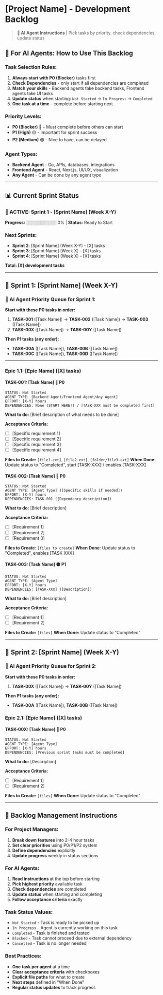 # [Project Name] - Development Backlog

> **🎯 AI Agent Instructions** | Pick tasks by priority, check dependencies, update status

## 🤖 For AI Agents: How to Use This Backlog

### **Task Selection Rules:**
1. **Always start with P0 (Blocker)** tasks first
2. **Check Dependencies** - only start if all dependencies are completed
3. **Match your skills** - Backend agents take backend tasks, Frontend agents take UI tasks
4. **Update status** when starting: `Not Started` → `In Progress` → `Completed`
5. **One task at a time** - complete before starting next

### **Priority Levels:**
- **P0 (Blocker)** 🔴 - Must complete before others can start
- **P1 (High)** 🟡 - Important for sprint success  
- **P2 (Medium)** 🟢 - Nice to have, can be delayed

### **Agent Types:**
- **Backend Agent** - Go, APIs, databases, integrations
- **Frontend Agent** - React, Next.js, UI/UX, visualization
- **Any Agent** - Can be done by any agent type

---

## 📊 Current Sprint Status

### **🎯 ACTIVE: Sprint 1 - [Sprint Name] (Week X-Y)**
**Progress:** ░░░░░░░░░░ 0% | **Status:** Ready to Start

### **Next Sprints:**
- **Sprint 2**: [Sprint Name] (Week X-Y) - [X] tasks  
- **Sprint 3**: [Sprint Name] (Week X) - [X] tasks
- **Sprint 4**: [Sprint Name] (Week X) - [X] tasks

**Total: [X] development tasks**

---

## 🚀 Sprint 1: [Sprint Name] (Week X-Y)

### **🎯 AI Agent Priority Queue for Sprint 1:**
**Start with these P0 tasks in order:**
1. **TASK-001** ([Task Name]) → **TASK-002** ([Task Name]) → **TASK-003** ([Task Name])
2. **TASK-00X** ([Task Name]) → **TASK-00Y** ([Task Name])

**Then P1 tasks (any order):**
- **TASK-00A** ([Task Name]), **TASK-00B** ([Task Name])
- **TASK-00C** ([Task Name]), **TASK-00D** ([Task Name])

---

### **Epic 1.1: [Epic Name]** ([X] tasks)

#### **TASK-001: [Task Name]** 🔴 P0
```
STATUS: Not Started
AGENT TYPE: [Backend Agent/Frontend Agent/Any Agent]
EFFORT: [X-Y] hours
DEPENDENCIES: None (START HERE!) / [TASK-XXX must be completed first]
```

**What to do:** [Brief description of what needs to be done]

**Acceptance Criteria:**
- [ ] [Specific requirement 1]
- [ ] [Specific requirement 2]
- [ ] [Specific requirement 3]
- [ ] [Specific requirement 4]

**Files to Create:** `[file1.ext]`, `[file2.ext]`, `[folder/file3.ext]`
**When Done:** Update status to "Completed", start [TASK-XXX] / enables [TASK-XXX]

#### **TASK-002: [Task Name]** 🔴 P0
```
STATUS: Not Started
AGENT TYPE: [Agent Type] ([Specific skills if needed])
EFFORT: [X-Y] hours
DEPENDENCIES: TASK-001 ([Dependency description])
```

**What to do:** [Brief description]

**Acceptance Criteria:**
- [ ] [Requirement 1]
- [ ] [Requirement 2]
- [ ] [Requirement 3]

**Files to Create:** `[files to create]`
**When Done:** Update status to "Completed", enables [TASK-XXX]

#### **TASK-003: [Task Name]** 🟡 P1
```
STATUS: Not Started
AGENT TYPE: [Agent Type]
EFFORT: [X-Y] hours
DEPENDENCIES: [TASK-XXX] ([Description])
```

**What to do:** [Brief description]

**Acceptance Criteria:**
- [ ] [Requirement 1]
- [ ] [Requirement 2]

**Files to Create:** `[files]`
**When Done:** Update status to "Completed"

---

## 🎯 Sprint 2: [Sprint Name] (Week X-Y)

### **🎯 AI Agent Priority Queue for Sprint 2:**
**Start with these P0 tasks in order:**
1. **TASK-00X** ([Task Name]) → **TASK-00Y** ([Task Name])

**Then P1 tasks (any order):**
- **TASK-00A** ([Task Name]), **TASK-00B** ([Task Name])

### **Epic 2.1: [Epic Name]** ([X] tasks)

#### **TASK-00X: [Task Name]** 🔴 P0
```
STATUS: Not Started
AGENT TYPE: [Agent Type]
EFFORT: [X-Y] hours
DEPENDENCIES: [Previous sprint tasks must be completed]
```

**What to do:** [Description]

**Acceptance Criteria:**
- [ ] [Requirement 1]
- [ ] [Requirement 2]

**Files to Create:** `[files]`
**When Done:** Update status to "Completed"

---

## 📝 Backlog Management Instructions

### **For Project Managers:**
1. **Break down features** into 2-4 hour tasks
2. **Set clear priorities** using P0/P1/P2 system
3. **Define dependencies** explicitly
4. **Update progress** weekly in status sections

### **For AI Agents:**
1. **Read instructions** at the top before starting
2. **Pick highest priority** available task
3. **Check dependencies** are completed
4. **Update status** when starting and completing
5. **Follow acceptance criteria** exactly

### **Task Status Values:**
- `Not Started` - Task is ready to be picked up
- `In Progress` - Agent is currently working on this task
- `Completed` - Task is finished and tested
- `Blocked` - Task cannot proceed due to external dependency
- `Cancelled` - Task is no longer needed

### **Best Practices:**
- **One task per agent** at a time
- **Clear acceptance criteria** with checkboxes
- **Explicit file paths** for what to create
- **Next steps** defined in "When Done"
- **Regular status updates** to track progress
